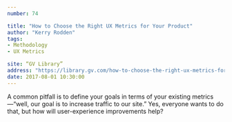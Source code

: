 ```yaml
---
number: 74

title: "How to Choose the Right UX Metrics for Your Product"
author: "Kerry Rodden"
tags:
- Methodology
- UX Metrics

site: “GV Library”
address: "https://library.gv.com/how-to-choose-the-right-ux-metrics-for-your-product-5f46359ab5be"
date: 2017-08-01 10:30:00
---
```


A common pitfall is to define your goals in terms of your existing metrics—“well, our goal is to increase traffic to our site.” Yes, everyone wants to do that, but how will user-experience improvements help?
